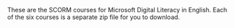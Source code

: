 These are the SCORM courses for Microsoft Digital Literacy in English. Each of the six courses is a separate zip file for you to download.
